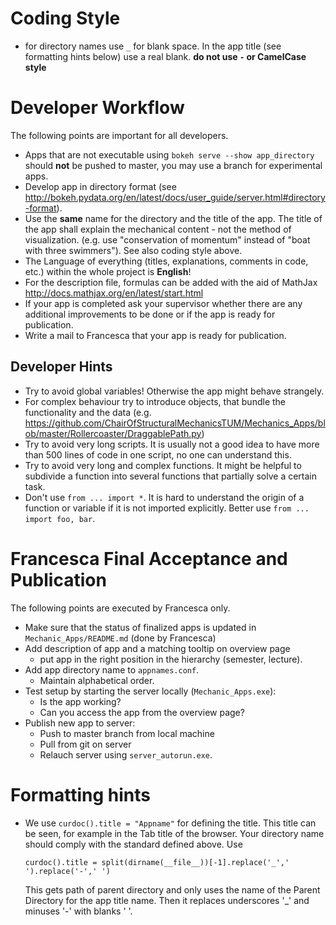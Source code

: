 # Coding Style

* for directory names use ```_``` for blank space. In the app title (see formatting hints below) use a real blank. **do not use ```-``` or CamelCase style**

# Developer Workflow

The following points are important for all developers.

* Apps that are not executable using ```bokeh serve --show app_directory``` should **not** be pushed to master, you may use a branch for experimental apps.
* Develop app in directory format (see http://bokeh.pydata.org/en/latest/docs/user_guide/server.html#directory-format).
* Use the **same** name for the directory and the title of the app. The title of the app shall explain the mechanical content - not the method of visualization. (e.g. use "conservation of momentum" instead of "boat with three swimmers"). See also coding style above.
* The Language of everything (titles, explanations, comments in code, etc.) within the whole project is **English**!
* For the description file, formulas can be added with the aid of MathJax http://docs.mathjax.org/en/latest/start.html
* If your app is completed ask your supervisor whether there are any additional improvements to be done or if the app is ready for publication.
* Write a mail to Francesca that your app is ready for publication.

## Developer Hints

* Try to avoid global variables! Otherwise the app might behave strangely.
* For complex behaviour try to introduce objects, that bundle the functionality and the data (e.g. https://github.com/ChairOfStructuralMechanicsTUM/Mechanics_Apps/blob/master/Rollercoaster/DraggablePath.py)
* Try to avoid very long scripts. It is usually not a good idea to have more than 500 lines of code in one script, no one can understand this.
* Try to avoid very long and complex functions. It might be helpful to subdivide a function into several functions that partially solve a certain task.
* Don't use ```from ... import *```. It is hard to understand the origin of a function or variable if it is not imported explicitly. Better use ```from ... import foo, bar```.

# Francesca Final Acceptance and Publication

The following points are executed by Francesca only.

* Make sure that the status of finalized apps is updated in ```Mechanic_Apps/README.md``` (done by Francesca)
* Add description of app and a matching tooltip on overview page
    * put app in the right position in the hierarchy (semester, lecture).
* Add app directory name to ```appnames.conf```.
    * Maintain alphabetical order.
* Test setup by starting the server locally (```Mechanic_Apps.exe```):
    * Is the app working?
    * Can you access the app from the overview page?
* Publish new app to server:
    * Push to master branch from local machine
    * Pull from git on server
    * Relauch server using ```server_autorun.exe```.

# Formatting hints

* We use ```curdoc().title = "Appname"``` for defining the title. This title can be seen, for example in the Tab title of the browser. Your directory name should comply with the standard defined above. Use

    ```
    curdoc().title = split(dirname(__file__))[-1].replace('_',' ').replace('-',' ')
    ```

    This gets path of parent directory and only uses the name of the Parent Directory for the app title name. Then it replaces underscores '_' and minuses '-' with blanks ' '.
